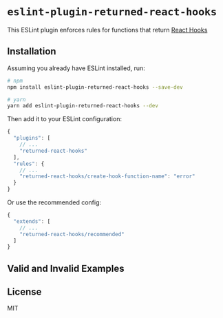 # `eslint-plugin-returned-react-hooks`

This ESLint plugin enforces rules for functions that return [React Hooks](https://reactjs.org/docs/hooks-intro.html)

## Installation

Assuming you already have ESLint installed, run:

```sh
# npm
npm install eslint-plugin-returned-react-hooks --save-dev

# yarn
yarn add eslint-plugin-returned-react-hooks --dev
```

Then add it to your ESLint configuration:

```js
{
  "plugins": [
    // ...
    "returned-react-hooks"
  ],
  "rules": {
    // ...
    "returned-react-hooks/create-hook-function-name": "error"
  }
}
```

Or use the recommended config:

```js
{
  "extends": [
    // ...
    "returned-react-hooks/recommended"
  ]
}
```

## Valid and Invalid Examples


## License

MIT
